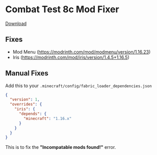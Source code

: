 # Combat Test 8c Mod Fixer

[Download](https://github.com/not-coded/cts-mod-fixer/releases/download/1.0.0/modfixer-1.0.0.jar)

## Fixes

- Mod Menu (<https://modrinth.com/mod/modmenu/version/1.16.23>)
- Iris (<https://modrinth.com/mod/iris/version/1.4.5+1.16.5>)

## Manual Fixes

Add this to your `.minecraft/config/fabric_loader_dependencies.json`

```json
{
  "version": 1,
  "overrides": {
    "iris": {
      "depends": {
        "minecraft": "1.16.x"
      }
    }
  }
}
```

This is to fix the **"Incompatable mods found!"** error.
